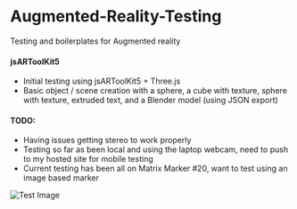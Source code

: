 # Augmented-Reality-Testing
Testing and boilerplates for Augmented reality

#### jsARToolKit5
 - Initial testing using jsARToolKit5 + Three.js
 - Basic object / scene creation with a sphere, a cube with texture, sphere with texture, extruded text, and a Blender model (using JSON export)

#### TODO:
 - Having issues getting stereo to work properly
 - Testing so far as been local and using the laptop webcam, need to push to my hosted site for mobile testing
 - Current testing has been all on Matrix Marker #20, want to test using an image based marker

 ![Test Image](...)
